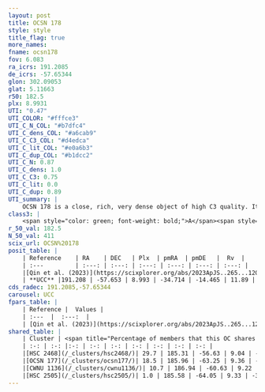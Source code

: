 ```yaml
---
layout: post
title: OCSN 178
style: style
title_flag: true
more_names: 
fname: ocsn178
fov: 6.083
ra_icrs: 191.2085
de_icrs: -57.65344
glon: 302.09053
glat: 5.11663
r50: 182.5
plx: 8.9931
UTI: "0.47"
UTI_COLOR: "#fffce3"
UTI_C_N_COL: "#b7dfc4"
UTI_C_dens_COL: "#a6cab9"
UTI_C_C3_COL: "#d4edca"
UTI_C_lit_COL: "#e0a6b3"
UTI_C_dup_COL: "#b1dcc2"
UTI_C_N: 0.87
UTI_C_dens: 1.0
UTI_C_C3: 0.75
UTI_C_lit: 0.0
UTI_C_dup: 0.89
UTI_summary: |
    OCSN 178 is a close, rich, very dense object of high C3 quality. It was recently reported in the literature.<br><br>This is very likely a unique object, which shares a small percentage of members with at least one previously reported entry, and a small percentage with at least one entry reported in the same catalogue.
class3: |
    <span style="color: green; font-weight: bold;">A</span><span style="color: #FFC300; font-weight: bold;">B</span>
r_50_val: 182.5
N_50_val: 411
scix_url: OCSN%20178
posit_table: |
    | Reference    | RA    | DEC   | Plx  | pmRA  | pmDE   |  Rv  |
    | :---         | :---: | :---: | :---: | :---: | :---: | :---: |
    |[Qin et al. (2023)](https://scixplorer.org/abs/2023ApJS..265...12Q) | 191.75 | -57.67 | 9.03 | -34.7 | -14.52 | 12.22 |
    | **UCC** |191.208 | -57.653 | 8.993 | -34.714 | -14.465 | 11.89 | 
cds_radec: 191.2085,-57.65344
carousel: UCC
fpars_table: |
    | Reference |  Values |
    | :---  |  :---:  |
    | [Qin et al. (2023)](https://scixplorer.org/abs/2023ApJS..265...12Q) | `E(B-V)=0.1, m-M=5.33, logt=7.3` |
shared_table: |
    | Cluster | <span title="Percentage of members that this OC shares with the ones listed">%</span>   | RA   | DEC   | Plx   | pmRA  | pmDE  | Rv | UTI |
    | :-: | :-: |:-: | :-: | :-: | :-: | :-: | :-: | :-: |
    |[HSC 2468](/_clusters/hsc2468/)| 29.7 | 185.31 | -56.63 | 9.04 | -35.54 | -11.74 | 12.65 |0.28 |
    |[OCSN 177](/_clusters/ocsn177/)| 18.5 | 185.96 | -63.25 | 9.36 | -37.38 | -11.21 | 12.41 |0.44 |
    |[CWNU 1136](/_clusters/cwnu1136/)| 10.7 | 186.94 | -60.63 | 9.22 | -36.69 | -12.15 | 12.27 |0.35 |
    |[HSC 2505](/_clusters/hsc2505/)| 1.0 | 185.58 | -64.05 | 9.33 | -37.8 | -10.73 | 12.41 |0.0 |
---
```

